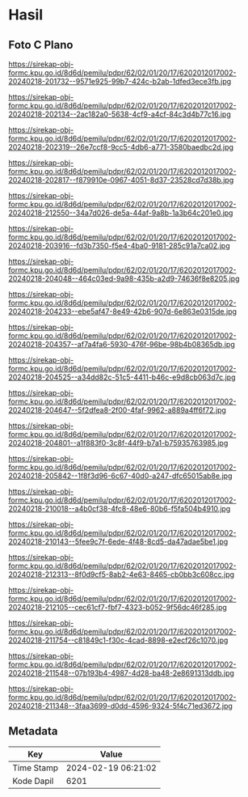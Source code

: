# Hasil

## Foto C Plano

https://sirekap-obj-formc.kpu.go.id/8d6d/pemilu/pdpr/62/02/01/20/17/6202012017002-20240218-201732--9571e925-99b7-424c-b2ab-1dfed3ece3fb.jpg

https://sirekap-obj-formc.kpu.go.id/8d6d/pemilu/pdpr/62/02/01/20/17/6202012017002-20240218-202134--2ac182a0-5638-4cf9-a4cf-84c3d4b77c16.jpg

https://sirekap-obj-formc.kpu.go.id/8d6d/pemilu/pdpr/62/02/01/20/17/6202012017002-20240218-202319--26e7ccf8-9cc5-4db6-a771-3580baedbc2d.jpg

https://sirekap-obj-formc.kpu.go.id/8d6d/pemilu/pdpr/62/02/01/20/17/6202012017002-20240218-202817--f879910e-0967-4051-8d37-23528cd7d38b.jpg

https://sirekap-obj-formc.kpu.go.id/8d6d/pemilu/pdpr/62/02/01/20/17/6202012017002-20240218-212550--34a7d026-de5a-44af-9a8b-1a3b64c201e0.jpg

https://sirekap-obj-formc.kpu.go.id/8d6d/pemilu/pdpr/62/02/01/20/17/6202012017002-20240218-203916--fd3b7350-f5e4-4ba0-9181-285c91a7ca02.jpg

https://sirekap-obj-formc.kpu.go.id/8d6d/pemilu/pdpr/62/02/01/20/17/6202012017002-20240218-204048--464c03ed-9a98-435b-a2d9-74636f8e8205.jpg

https://sirekap-obj-formc.kpu.go.id/8d6d/pemilu/pdpr/62/02/01/20/17/6202012017002-20240218-204233--ebe5af47-8e49-42b6-907d-6e863e0315de.jpg

https://sirekap-obj-formc.kpu.go.id/8d6d/pemilu/pdpr/62/02/01/20/17/6202012017002-20240218-204357--af7a4fa6-5930-476f-96be-98b4b08365db.jpg

https://sirekap-obj-formc.kpu.go.id/8d6d/pemilu/pdpr/62/02/01/20/17/6202012017002-20240218-204525--a34dd82c-51c5-4411-b46c-e9d8cb063d7c.jpg

https://sirekap-obj-formc.kpu.go.id/8d6d/pemilu/pdpr/62/02/01/20/17/6202012017002-20240218-204647--5f2dfea8-2f00-4faf-9962-a889a4ff6f72.jpg

https://sirekap-obj-formc.kpu.go.id/8d6d/pemilu/pdpr/62/02/01/20/17/6202012017002-20240218-204801--a1f883f0-3c8f-44f9-b7a1-b75935763985.jpg

https://sirekap-obj-formc.kpu.go.id/8d6d/pemilu/pdpr/62/02/01/20/17/6202012017002-20240218-205842--1f8f3d96-6c67-40d0-a247-dfc65015ab8e.jpg

https://sirekap-obj-formc.kpu.go.id/8d6d/pemilu/pdpr/62/02/01/20/17/6202012017002-20240218-210018--a4b0cf38-4fc8-48e6-80b6-f5fa504b4910.jpg

https://sirekap-obj-formc.kpu.go.id/8d6d/pemilu/pdpr/62/02/01/20/17/6202012017002-20240218-210143--5fee9c7f-6ede-4f48-8cd5-da47adae5be1.jpg

https://sirekap-obj-formc.kpu.go.id/8d6d/pemilu/pdpr/62/02/01/20/17/6202012017002-20240218-212313--8f0d9cf5-8ab2-4e63-8465-cb0bb3c608cc.jpg

https://sirekap-obj-formc.kpu.go.id/8d6d/pemilu/pdpr/62/02/01/20/17/6202012017002-20240218-212105--cec61cf7-fbf7-4323-b052-9f56dc46f285.jpg

https://sirekap-obj-formc.kpu.go.id/8d6d/pemilu/pdpr/62/02/01/20/17/6202012017002-20240218-211754--c81849c1-f30c-4cad-8898-e2ecf26c1070.jpg

https://sirekap-obj-formc.kpu.go.id/8d6d/pemilu/pdpr/62/02/01/20/17/6202012017002-20240218-211548--07b193b4-4987-4d28-ba48-2e8691313ddb.jpg

https://sirekap-obj-formc.kpu.go.id/8d6d/pemilu/pdpr/62/02/01/20/17/6202012017002-20240218-211348--3faa3699-d0dd-4596-9324-5f4c71ed3672.jpg


## Metadata

| Key        | Value               |
| ---------- | ------------------- |
| Time Stamp | 2024-02-19 06:21:02 |
| Kode Dapil | 6201                |



